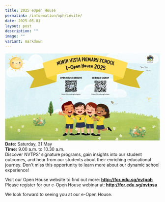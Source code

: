 ```yaml
---
title: 2025 eOpen House
permalink: /information/oph/invite/
date: 2025-05-01
layout: post
description: ""
image: ""
variant: markdown
---
```

<a href="for.edu.sg/nvtpsoh">![](/images/OH/OpenHouse2025_promo.jpg)</a>
**Date:** Saturday, 31 May <br>
**Time:** 9.00 a.m. to 10.30 a.m. <br>
Discover NVTPS' signature programs, gain insights into our student outcomes, and hear from our students about their enriching educational journey. Don't miss this opportunity to learn more about our dynamic school experience!

Visit our Open House website to find out more: <a href="http://for.edu.sg/nvtpoh"><b>http://for.edu.sg/nvtpoh</b></a> <br>
Please register for our e-Open House webinar at: <a href="http://for.edu.sg/nvtpsu"><b>http://for.edu.sg/nvtpsu</b></a>

We look forward to seeing you at our e-Open House.